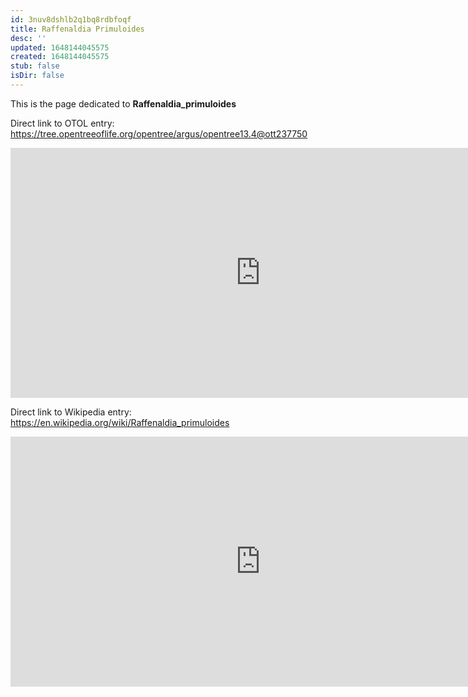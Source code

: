 ```yaml
---
id: 3nuv8dshlb2q1bq8rdbfoqf
title: Raffenaldia Primuloides
desc: ''
updated: 1648144045575
created: 1648144045575
stub: false
isDir: false
---
```

This is the page dedicated to **Raffenaldia_primuloides**


Direct link to OTOL entry: https://tree.opentreeoflife.org/opentree/argus/opentree13.4@ott237750



<html>
    <body>
    <iframe src="https://tree.opentreeoflife.org/opentree/argus/opentree13.4@ott237750"
    width="800" height="400" frameborder="0" allowfullscreen> </iframe>
    </body>
</html>
    


Direct link to Wikipedia entry: https://en.wikipedia.org/wiki/Raffenaldia_primuloides



<html>
    <body>
    <iframe src="https://en.wikipedia.org/wiki/Raffenaldia_primuloides"
    width="800" height="400" frameborder="0" allowfullscreen> </iframe>
    </body>
</html>
    
